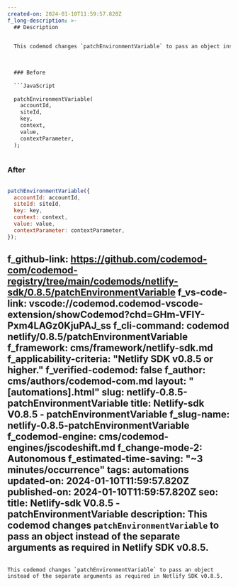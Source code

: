 ```yaml
---
created-on: 2024-01-10T11:59:57.820Z
f_long-description: >-
  ## Description
  

  This codemod changes `patchEnvironmentVariable` to pass an object instead of the separate arguments as required in Netlify SDK v0.8.5.
  

  
  ### Before
  
  ```JavaScript
  
  patchEnvironmentVariable(
  	accountId,
  	siteId,
  	key,
  	context,
  	value,
  	contextParameter,
  );
  
  ```
  
  ### After
  
  ```JavaScript
  
  patchEnvironmentVariable({
  	accountId: accountId,
  	siteId: siteId,
  	key: key,
  	context: context,
  	value: value,
  	contextParameter: contextParameter,
  });
  
  ```
f_github-link: https://github.com/codemod-com/codemod-registry/tree/main/codemods/netlify-sdk/0.8.5/patchEnvironmentVariable
f_vs-code-link: vscode://codemod.codemod-vscode-extension/showCodemod?chd=GHm-VFIY-Pxm4LAGz0KjuPAJ_ss
f_cli-command: codemod netlify/0.8.5/patchEnvironmentVariable
f_framework: cms/framework/netlify-sdk.md
f_applicability-criteria: "Netlify SDK v0.8.5 or higher."
f_verified-codemod: false
f_author: cms/authors/codemod-com.md
layout: "[automations].html"
slug: netlify-0.8.5-patchEnvironmentVariable
title: Netlify-sdk V0.8.5 - patchEnvironmentVariable
f_slug-name: netlify-0.8.5-patchEnvironmentVariable
f_codemod-engine: cms/codemod-engines/jscodeshift.md
f_change-mode-2: Autonomous
f_estimated-time-saving: "~3 minutes/occurrence"
tags: automations
updated-on: 2024-01-10T11:59:57.820Z
published-on: 2024-01-10T11:59:57.820Z
seo:
  title: Netlify-sdk V0.8.5 - patchEnvironmentVariable
  description: This codemod changes `patchEnvironmentVariable` to pass an object instead of the separate arguments as required in Netlify SDK v0.8.5.
---
```

This codemod changes `patchEnvironmentVariable` to pass an object instead of the separate arguments as required in Netlify SDK v0.8.5.